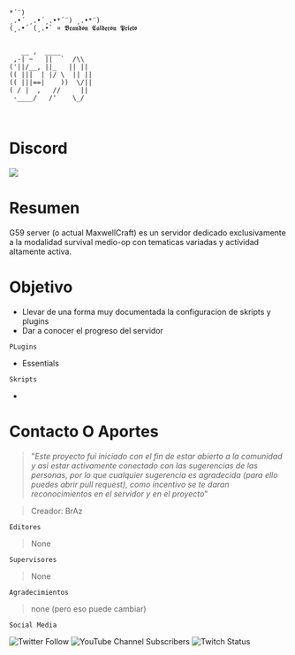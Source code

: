  ```
 *´¨) 
¸.•´ ¸.•´¸.•*´¨) ¸.•*¨) 
(¸.•´ (¸.•` ¤ 𝕭𝖗𝖆𝖓𝖉𝖔𝖓 𝕮𝖆𝖑𝖉𝖊𝖗𝖔𝖓 𝕻𝖗𝖎𝖊𝖙𝖔  


    __ ,  ____        
  ,-| ~   ||  `  /\\  
 ('||/__, ||_   || || 
(( |||  | |/ \  || || 
(( |||==|    ))  \/|| 
 ( / |  ,   //     || 
  -____/   /'    \_/  
                                                       
                      
```   
# Discord
[![](https://i.imgur.com/0mHVoje.png?1)](https://bit.ly/2KQXYno)

# Resumen
G59 server (o actual MaxwellCraft) es un servidor dedicado exclusivamente a la modalidad survival medio-op con tematicas variadas y actividad altamente activa.

# Objetivo

- Llevar de una forma muy documentada la configuracion de skripts  y plugins
- Dar a conocer el progreso del servidor

`PLugins`

- Essentials

`Skripts`

-

# Contacto O Aportes

> "*Este proyecto fui iniciado con el fin de estar abierto a la comunidad y asi estar activamente conectado con las sugerencias de las personas, por lo que cualquier sugerencia es agradecida (para ello puedes abrir pull request), como incentivo se te daran reconocimientos en el servidor y en el proyecto*"

> Creador: BrAz

`Editores`

>None

`Supervisores`

>None

`Agradecimientos`

>none (pero eso puede cambiar)

`Social Media`


![Twitter Follow](https://img.shields.io/twitter/follow/Braz___?style=for-the-badge)
![YouTube Channel Subscribers](https://img.shields.io/youtube/channel/subscribers/UC8n6Jw2hVcL_nLn8eWsm8Eg?style=for-the-badge)
![Twitch Status](https://img.shields.io/twitch/status/Braz___?style=for-the-badge)

